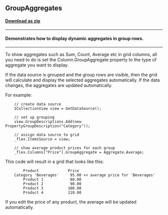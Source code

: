## GroupAggregates
#### [Download as zip](https://downgit.github.io/#/home?url=https://github.com/GrapeCity/ComponentOne-WPF-Samples/tree/master/\NET_4.5.2\C1.WPF.FlexGrid\CS\GroupAggregates)
____
#### Demonstrates how to display dynamic aggregates in group rows.
____
To show aggregates such as Sum, Count, Average etc in grid columns, all you
need to do is set the Column.GroupAggregate property to the type of 
aggregate you want to display.

If the data source is grouped and the group rows are visible, then the 
grid will calculate and display the selected aggregates automatically. If the
data changes, the aggregates are updated automatically.

For example:

```
	// create data source
	ICollectionView view = GetDataSource();

    // set up grouping
    view.GroupDescriptions.Add(new PropertyGroupDescription("Category"));

	// assign data source to grid
	_flex.ItemsSource = view;

	// show average product prices for each group
	_flex.Columns["Price"].GroupAggregate = Aggregate.Average;
```
This code will result in a grid that looks like this:

			Product				Price
		Category 'Beverages'	 95.00 << average price for 'Beverages'
			Product 1			 80.00
			Product 2			 90.00
			Product 3			100.00
			Product 4			110.00


If you edit the price of any product, the average will be updated automatically.
